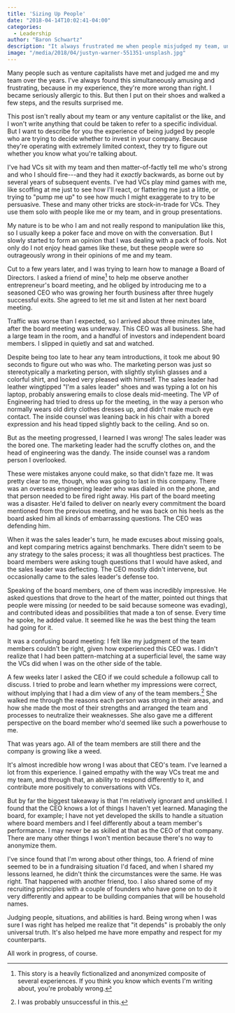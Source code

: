 ```yaml
---
title: 'Sizing Up People'
date: "2018-04-14T10:02:41-04:00"
categories:
  - Leadership
author: "Baron Schwartz"
description: "It always frustrated me when people misjudged my team, until I traded places with them."
image: "/media/2018/04/justyn-warner-551351-unsplash.jpg"
---
```


Many people such as venture capitalists have met and judged me and my team over
the years. I've always found this simultaneously amusing and frustrating,
because in my experience, they're more wrong than right. I became
seriously allergic to this. But then I put on their shoes and walked a few
steps, and the results surprised me.

<!--more-->

This post isn't really about my team or any venture capitalist or the like, and I won't write
anything that could be taken to refer to a specific individual. But I want to
describe for you the experience of being judged by people who are trying to
decide whether to invest in your company. Because they're operating with
extremely limited context, they try to figure out whether you know what you're
talking about.

I've had VCs sit with my team and then matter-of-factly tell me who's strong and
who I should fire---and they had it _exactly_ backwards, as borne out by several
years of subsequent events. I've had VCs play mind games with me, like scoffing
at me just to see how I'll react, or flattering me just a little, or trying to
"pump me up" to see how much I might exaggerate to try to be persuasive. These
and many other tricks are stock-in-trade for VCs. They use them solo with people
like me or my team, and in group presentations.

My nature is to be who I am and not really respond to manipulation like this, so
I usually keep a poker face and move on with the conversation. But I slowly
started to form an opinion that I was dealing with a pack of fools. Not only do
I not enjoy head games like these, but these people were so outrageously _wrong_
in their opinions of me and my team.

Cut to a few years later, and I was trying to learn how to manage a Board of
Directors. I asked a friend of mine[^fiction] to help me observe another
entrepreneur's board meeting, and he obliged by introducing me to a seasoned CEO
who was growing her fourth business after three hugely successful exits. She
agreed to let me sit and listen at her next board meeting.

Traffic was worse than I expected, so I arrived about three minutes late, after
the board meeting was underway. This CEO was all business. She had a large team
in the room, and a handful of investors and independent board members. I slipped
in quietly and sat and watched.

Despite being too late to hear any team introductions, it took me about 90
seconds to figure out who was who. The marketing person was just so
stereotypically a marketing person, with slightly stylish glasses and a colorful
shirt, and looked very pleased with himself. The sales leader had leather
wingtipped "I'm a sales leader" shoes and was typing a lot on his laptop,
probably answering emails to close deals mid-meeting. The VP of Engineering had
tried to dress up for the meeting, in the way a person who normally wears old
dirty clothes dresses up, and didn't make much eye contact.  The inside counsel
was leaning back in his chair with a bored expression and his head tipped
slightly back to the ceiling. And so on.

But as the meeting progressed, I learned I was wrong! The sales leader was the
bored one. The marketing leader had the scruffy clothes on, and the head of
engineering was the dandy. The inside counsel was a random person I overlooked.

These were mistakes anyone could make, so that didn't faze me. It was pretty
clear to me, though, who was going to last in this company. There was an
overseas engineering leader who was dialed in on the phone, and that person
needed to be fired right away. His part of the board meeting was a disaster.
He'd failed to deliver on nearly every commitment the board mentioned from the
previous meeting, and he was back on his heels as the board asked him all kinds
of embarrassing questions.  The CEO was defending him.

When it was the sales leader's turn, he made excuses about missing goals, and
kept comparing metrics against benchmarks. There didn't seem to be any strategy
to the sales process; it was all thoughtless best practices.  The board members
were asking tough questions that I would have asked, and the sales leader was
deflecting.  The CEO mostly didn't intervene, but occasionally came to the sales
leader's defense too.

Speaking of the board members, one of them was incredibly impressive. He asked
questions that drove to the heart of the matter, pointed out things that people
were missing (or needed to be said because someone was evading), and contributed
ideas and possibilities that made a ton of sense. Every time he spoke, he
added value. It seemed like he was the best thing the team had going for it.

It was a confusing board meeting: I felt like my judgment of the team members
couldn't be right, given how experienced this CEO was. I didn't realize that I
had been pattern-matching at a superficial level, the same way the VCs did when
I was on the other side of the table.

A few weeks later I asked the CEO if we could schedule a followup call to
discuss. I tried to probe and learn whether my impressions were correct, without
implying that I had a dim view of any of the team members.[^dim] She walked me through
the reasons each person was strong in their areas, and how she made the most of
their strengths and arranged the team and processes to neutralize their
weaknesses. She also gave me a different perspective on the board member who'd
seemed like such a powerhouse to me.

That was years ago. All of the team members are still there and the company is
growing like a weed.

It's almost incredible how wrong I was about that CEO's team. I've learned a lot
from this experience. I gained empathy with the way VCs treat me and my team,
and through that, an ability to respond differently to it, and contribute more
positively to conversations with VCs.

But by far the biggest takeaway is that I'm relatively ignorant and unskilled. I
found that the CEO knows a lot of things I haven't yet learned. Managing the
board, for example; I have not yet developed the skills to handle a situation
where board members and I feel differently about a team member's performance. I
may never be as skilled at that as the CEO of that company. There are many other
things I won't mention because there's no way to anonymize them.

I've since found that I'm wrong about other things, too. A friend of mine seemed
to be in a fundraising situation I'd faced, and when I shared my lessons
learned, he didn't think the circumstances were the same. He was right. That
happened with another friend, too. I also shared some of my recruiting
principles with a couple of founders who have gone on to do it very differently
and appear to be building companies that will be household names.

Judging people, situations, and abilities is hard. Being wrong when I was sure I
was right has helped me realize that "it depends" is probably the only universal
truth. It's also helped me have more empathy and respect for my counterparts.

All work in progress, of course.

[^fiction]: This story is a heavily fictionalized and anonymized composite of several experiences. If you think you know which events I'm writing about, you're probably wrong.
[^dim]: I was probably unsuccessful in this.
